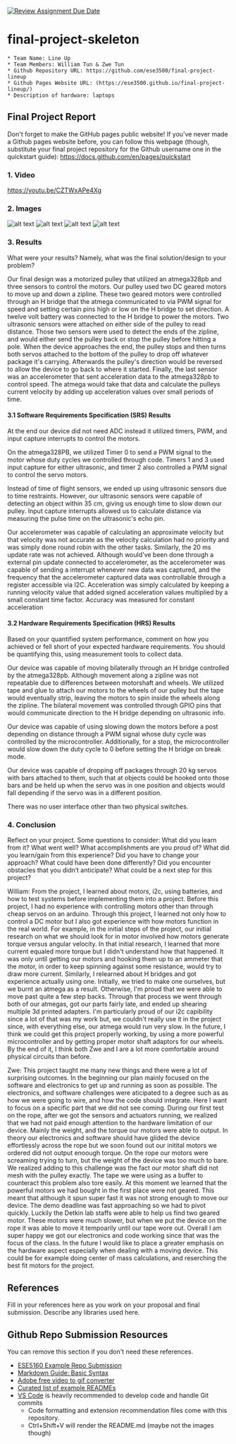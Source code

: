 [![Review Assignment Due Date](https://classroom.github.com/assets/deadline-readme-button-24ddc0f5d75046c5622901739e7c5dd533143b0c8e959d652212380cedb1ea36.svg)](https://classroom.github.com/a/2TmiRqwI)
# final-project-skeleton

    * Team Name: Line Up
    * Team Members: William Tun & Zwe Tun
    * Github Repository URL: https://github.com/ese3500/final-project-lineup
    * Github Pages Website URL: (https://ese3500.github.io/final-project-lineup/)
    * Description of hardware: laptops

## Final Project Report

Don't forget to make the GitHub pages public website!
If you’ve never made a Github pages website before, you can follow this webpage (though, substitute your final project repository for the Github username one in the quickstart guide):  <https://docs.github.com/en/pages/quickstart>

### 1. Video

https://youtu.be/CZTWxAPe4Xg

### 2. Images
![alt text](https://github.com/ese3500/final-project-lineup/blob/751d02cdddba78f7090d7a660f3e2fa0d1aff0e5/BLock%20Diagram.jpg)
![alt text](https://github.com/ese3500/final-project-lineup/blob/751d02cdddba78f7090d7a660f3e2fa0d1aff0e5/Circuit%20Diagram.png)
![alt text](https://github.com/ese3500/final-project-lineup/blob/751d02cdddba78f7090d7a660f3e2fa0d1aff0e5/20240430_222506.jpg)
![alt text](https://github.com/ese3500/final-project-lineup/blob/751d02cdddba78f7090d7a660f3e2fa0d1aff0e5/20240430_222501.jpg)

### 3. Results

What were your results? Namely, what was the final solution/design to your problem?

Our final design was a motorized pulley that utilized an atmega328pb and three sensors to control the motors. Our pulley used two DC geared motors to move up and down a zipline. These two geared motors were controlled through an H bridge that the atmega communicated to via PWM signal for speed and setting certain pins high or low on the H bridge to set direction. A twelve volt battery was connected to the H bridge to power the motors. Two ultrasonic sensors were attached on either side of the pulley to read distance. Those two sensors were used to detect the ends of the zipline, and would either send the pulley back or stop the pulley before hitting a pole. When the device approaches the end, the pulley stops and then turns both servos attached to the bottom of the pulley to drop off whatever package it's carrying. Afterwards the pulley's direction would be reversed to allow the device to go back to where it started. Finally, the last sensor was an accelerometer that sent acceleration data to the atmega328pb to control speed. The atmega would take that data and calculate the pulleys current velocity by adding up acceleration values over small periods of time.  

#### 3.1 Software Requirements Specification (SRS) Results

At the end our device did not need ADC instead it utilized timers, PWM, and input capture interrupts to control the motors. 

On the atmega328PB, we utilized Timer 0 to send a PWM signal to the motor whose duty cycles we controlled through code. Timers 1 and 3 used input capture for either ultrasonic, and timer 2 also controlled a PWM signal to control the servo motors. 

Instead of time of flight sensors, we ended up using ultrasonic sensors due to time restraints. However, our ultrasonic sensors were capable of detecting an object within 35 cm, giving us enough time to slow down our pulley. Input capture interrupts allowed us to calculate distance via measuring the pulse time on the ultrasonic's echo pin. 

Our accelerometer was capable of calculating an approximate velocity but that velocity was not accurate as the velocity calculation had no priority and was simply done round robin with the other tasks. 
Similarly, the 20 ms update rate was not achieved. Although would've been done through a external pin update connected to accelerometer, as the accelerometer was capable of sending a interrupt whenever new data was captured, and the frequency that the accelerometer captured data was controllable through a register accessible via I2C. Acceleration was simply calculated by keeping a running velocity value that added signed acceleration values multiplied by a small constant time factor. Accuracy was measured for constant acceleration 


#### 3.2 Hardware Requirements Specification (HRS) Results

Based on your quantified system performance, comment on how you achieved or fell short of your expected hardware requirements. You should be quantifying this, using measurement tools to collect data.

Our device was capable of moving bilaterally through an H bridge controlled by the atmega328pb. Although movement along a zipline was not repeatable due to differences between motorshaft and wheels. We utilized tape and glue to attach our motors to the wheels of our pulley but the tape would eventually strip, leaving the motors to spin inside the wheels along the zipline. The bilateral movement was controlled through GPIO pins that would communicate direction to the H bridge depending on ultrasonic info. 

Our device was capable of using slowing down the motors before a post depending on distance through a PWM signal whose duty cycle was controlled by the microcontroller. Additionally, for a stop, the microcontroller would slow down the duty cycle to 0 before setting the H bridge on break mode. 

Our device was capable of dropping off packages through 20 kg servos with bars attached to them, such that at objects could be hooked onto those bars and be held up when the servo was in one position and objects would fall depending if the servo was in a different position. 

There was no user interface other than two physical switches. 

### 4. Conclusion

Reflect on your project. Some questions to consider: What did you learn from it? What went well? What accomplishments are you proud of? What did you learn/gain from this experience? Did you have to change your approach? What could have been done differently? Did you encounter obstacles that you didn’t anticipate? What could be a next step for this project?

William:
From the project, I learned about motors, i2c, using batteries, and how to test systems before implementing them into a project. Before this project, I had no experience with controlling motors other than through cheap servos on an arduino. Through this project, I learned not only how to control a DC motor but I also got experience with how motors function in the real world. For example, in the initial steps of the project, our initial research on what we should look for in motor involved how motors generate torque versus angular velocity. In that initial research, I learned that more current equaled more torque but I didn't understand how that happened.
It was only until getting our motors and hooking them up to an ammeter that the motor, in order to keep spinning against some resistance, would try to draw more current. Similarly, I relearned about H bridges and got experience actually using one. Initially, we tried to make one ourselves, but we burnt an atmega as a result. Otherwise, I'm proud that we were able to move past quite a few step backs. Through that process we went through both of our atmegas, got our parts fairly late, and ended up shearing multiple 3d printed adapters. I'm particularly proud of our i2c capibility since a lot of that was my work but, we couldn't really use it in the project since, with everything else, our atmega would run very slow. In the future, I think we could get this project properly working, by using a more powerful microcontroller and by getting proper motor shaft adaptors for our wheels. By the end of it, I think both Zwe and I are a lot more comfortable around physical circuits than before. 

Zwe:
This project taught me many new things and there were a lot of surprising outcomes. In the beginning our plan mainly focused on the software and electronics to get up and running as soon as possible. The electronics, and software challenges were aticipated to a degree such as as how we were going to wire, and how the code should integrate. Here I want to focus on a specific part that we did not see coming. During our first test on the rope, after we got the sensors and actuators running, we realized that we had not paid enough attention to the hardware limitation of our device. Mainly the weight, and the torque our motors were able to output. In theory our electronics and software should have glided the device effortlessly across the rope but we soon found out our initital motors we ordered did not output enoough torque. On the rope our motors were screaming trying to turn, but the weight of the device was too much to bare. We realized adding to this challenge was the fact our motor shaft did not mesh with the pulley exactly. The tape we were using as a buffer to counteract this problem also tore easily. At this moment we learned that the powerful motors we had bought in the first place were not geared. This meant that although it spun super fast it was not strong enough to move our device. The demo deadline was fast approaching so we had to pivot quickly. Luckily the Detkin lab staffs were able to help us find two geared motor. These motors were much slower, but when we put the device on the rope it was able to move it tempoarily until our tape wore out. Overall I am super happy we got our electronics and code working since that was the focus of the class. In the future I would like to place a greater emphasis on the hardware aspect especially when dealing with a moving device. This could be for example doing center of mass calculations, and reserching the best fit motors for the project.

## References

Fill in your references here as you work on your proposal and final submission. Describe any libraries used here.

## Github Repo Submission Resources

You can remove this section if you don't need these references.

* [ESE5160 Example Repo Submission](https://github.com/ese5160/example-repository-submission)
* [Markdown Guide: Basic Syntax](https://www.markdownguide.org/basic-syntax/)
* [Adobe free video to gif converter](https://www.adobe.com/express/feature/video/convert/video-to-gif)
* [Curated list of example READMEs](https://github.com/matiassingers/awesome-readme)
* [VS Code](https://code.visualstudio.com/) is heavily recommended to develop code and handle Git commits
  * Code formatting and extension recommendation files come with this repository.
  * Ctrl+Shift+V will render the README.md (maybe not the images though)
